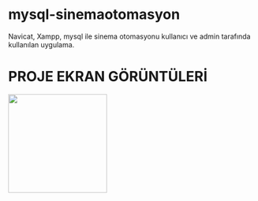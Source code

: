 # mysql-sinemaotomasyon
Navicat, Xampp, mysql ile sinema otomasyonu kullanıcı ve admin tarafında kullanılan uygulama.
# PROJE EKRAN GÖRÜNTÜLERİ
<p>
  
<a href="https://github.com/hakanozer/denemeyapim/blob/master/resimler/1.png" target="_blank">
<img src="https://github.com/hakanozer/denemeyapim/blob/master/resimler/1.png" width="200" style="max-width:100%;"></a>
